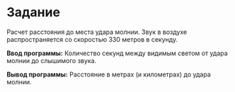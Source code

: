 # Задание

Расчет расстояния до места удара молнии. 
Звук в воздухе распространяется со скоростью 330 метров в секунду. 

**Ввод программы:**
Количество секунд между видимым светом от удара молнии до слышимого звука.

**Вывод программы:**
Расстояние в метрах (и километрах) до удара молнии.
